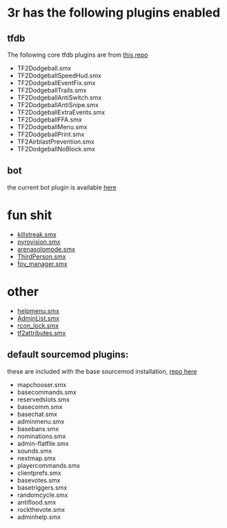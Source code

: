 # 3r has the following plugins enabled

## tfdb
The following core tfdb plugins are from [this repo](https://github.com/x07x08/TF2-Dodgeball-Modified)
- TF2Dodgeball.smx
- TF2DodgeballSpeedHud.smx
- TF2DodgeballEventFix.smx
- TF2DodgeballTrails.smx
- TF2DodgeballAntiSwitch.smx
- TF2DodgeballAntiSnipe.smx
- TF2DodgeballExtraEvents.smx
- TF2DodgeballFFA.smx
- TF2DodgeballMenu.smx
- TF2DodgeballPrint.smx
- TF2AirblastPrevention.smx
- TF2DodgeballNoBlock.smx

## bot
the current bot plugin is available [here](https://github.com/lzardy/tf2db-advancedbot/tree/master)

# fun shit

- [killstreak.smx](https://forums.alliedmods.net/showthread.php?p=2092213)
- [pyrovision.smx](https://forums.alliedmods.net/showthread.php?t=188646)
- [arenasolomode.smx](https://forums.alliedmods.net/showthread.php?p=2287821)
- [ThirdPerson.smx](https://forums.alliedmods.net/showthread.php?p=1694178)
- [fov_manager.smx](https://forums.alliedmods.net/showthread.php?p=2736253)

# other

- [helpmenu.smx](https://forums.alliedmods.net/showthread.php?p=637467)
- [AdminList.smx](https://forums.alliedmods.net/showthread.php?p=594854)
- [rcon_lock.smx](https://forums.alliedmods.net/showthread.php?p=841590)
- [tf2attributes.smx](http://forums.alliedmods.net/showthread.php?t=210221)

## default sourcemod plugins:
these are included with the base sourcemod installation, [repo here](https://github.com/alliedmodders/sourcemod/tree/master/plugins)

- mapchooser.smx
- basecommands.smx
- reservedslots.smx
- basecomm.smx
- basechat.smx
- adminmenu.smx
- basebans.smx
- nominations.smx
- admin-flatfile.smx
- sounds.smx
- nextmap.smx
- playercommands.smx
- clientprefs.smx
- basevotes.smx
- basetriggers.smx
- randomcycle.smx
- antiflood.smx
- rockthevote.smx
- adminhelp.smx